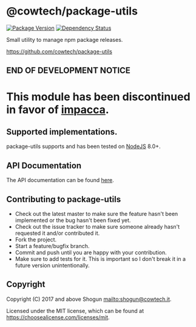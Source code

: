 # @cowtech/package-utils

[![Package Version](https://img.shields.io/npm/v/@cowtech/package-utils.svg)](https://npmjs.com/package/@cowtech/package-utils)
[![Dependency Status](https://img.shields.io/gemnasium/github.com/cowtech/package-utils.svg)](https://gemnasium.com/github.com/cowtech/package-utils)

Small utility to manage npm package releases.

https://github.com/cowtech/package-utils

## END OF DEVELOPMENT NOTICE

# This module has been discontinued in favor of [impacca](https://github.com/ShogunPanda/impacca).

## Supported implementations.

package-utils supports and has been tested on [NodeJS](http://nodejs.org) 8.0+.

## API Documentation

The API documentation can be found [here](https://shogunpanda.github.io/package-utils).

## Contributing to package-utils

- Check out the latest master to make sure the feature hasn't been implemented or the bug hasn't been fixed yet.
- Check out the issue tracker to make sure someone already hasn't requested it and/or contributed it.
- Fork the project.
- Start a feature/bugfix branch.
- Commit and push until you are happy with your contribution.
- Make sure to add tests for it. This is important so I don't break it in a future version unintentionally.

## Copyright

Copyright (C) 2017 and above Shogun <mailto:shogun@cowtech.it>.

Licensed under the MIT license, which can be found at https://choosealicense.com/licenses/mit.
